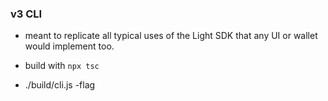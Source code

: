 ### v3 CLI

- meant to replicate all typical uses of the Light SDK that any UI or wallet would implement too.

- build with `npx tsc`

- ./build/cli.js <command> <params> -flag
